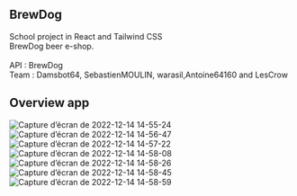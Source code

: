 ## BrewDog

School project in React and Tailwind CSS </br>
BrewDog beer e-shop. </br></br>
API : BrewDog </br>
Team : Damsbot64, SebastienMOULIN, warasil,Antoine64160 and LesCrow

## Overview app


![Capture d’écran de 2022-12-14 14-55-24](https://user-images.githubusercontent.com/94840673/207614826-d6828fec-4223-4616-83d3-2663ab62ab03.png)
![Capture d’écran de 2022-12-14 14-56-47](https://user-images.githubusercontent.com/94840673/207614838-b780ab91-8b80-4a0f-8bce-6e2d1fe9746d.png)
![Capture d’écran de 2022-12-14 14-57-22](https://user-images.githubusercontent.com/94840673/207614851-60e7dac7-000f-4b7d-8cf1-8c9ff674aaf9.png)
![Capture d’écran de 2022-12-14 14-58-08](https://user-images.githubusercontent.com/94840673/207614860-617ff44c-1c63-47dd-a726-06ce8ef41609.png)
![Capture d’écran de 2022-12-14 14-58-26](https://user-images.githubusercontent.com/94840673/207614866-9ab714af-0226-4014-a128-343e4781b817.png)
![Capture d’écran de 2022-12-14 14-58-45](https://user-images.githubusercontent.com/94840673/207614870-7b19dc0d-1f10-497e-926c-7d8843bda215.png)
![Capture d’écran de 2022-12-14 14-58-59](https://user-images.githubusercontent.com/94840673/207614878-e222f041-63e8-4dc1-baab-acb3dd458a6d.png)
